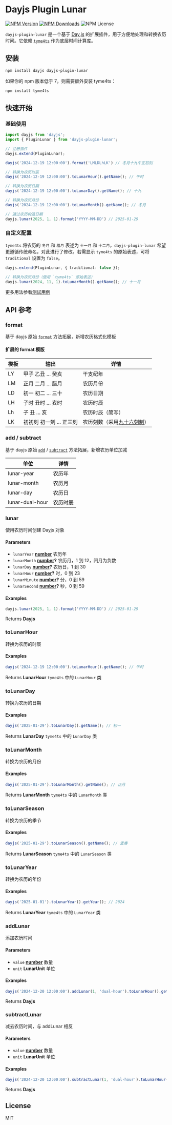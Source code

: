 # Dayjs Plugin Lunar

[![NPM Version](https://img.shields.io/npm/v/dayjs-plugin-lunar)](https://npmjs.com/package/dayjs-plugin-lunar)
[![NPM Downloads](https://img.shields.io/npm/dm/dayjs-plugin-lunar)](https://npmcharts.com/compare/dayjs-plugin-lunar?minimal=true)
![NPM License](https://img.shields.io/npm/l/dayjs-plugin-lunar)

`dayjs-plugin-lunar` 是一个基于 [Day.js](https://github.com/iamkun/dayjs) 的扩展插件，用于方便地处理和转换农历时间。它依赖 [`tyme4ts`](https://github.com/6tail/tyme4ts) 作为底层时间计算库。


## 安装

```bash
npm install dayjs dayjs-plugin-lunar
```

如果你的 npm 版本低于 7，则需要额外安装 tyme4ts：

```bash
npm install tyme4ts
```

## 快速开始

### 基础使用

```ts
import dayjs from 'dayjs';
import { PluginLunar } from 'dayjs-plugin-lunar';

// 注册插件
dayjs.extend(PluginLunar);

dayjs('2024-12-19 12:00:00').format('LMLDLhLK') // 冬月十九午正初刻

// 转换为农历时辰
dayjs('2024-12-19 12:00:00').toLunarHour().getName(); // 午时

// 转换为农历日期
dayjs('2024-12-19 12:00:00').toLunarDay().getName(); // 十九

// 转换为农历月份
dayjs('2024-12-19 12:00:00').toLunarMonth().getName(); // 冬月

// 通过农历构造日期
dayjs.lunar(2025, 1, 1).format('YYYY-MM-DD') // 2025-01-29
```

### 自定义配置

`tyme4ts` 将农历的 `冬月` 和 `腊月` 表述为 `十一月` 和 `十二月`，`dayjs-plugin-lunar` 希望更遵循传统命名，对此进行了修改。若需显示 `tyme4ts` 的原始表述，可将 `traditional` 设置为 `false`。

```ts
dayjs.extend(PluginLunar, { traditional: false });

// 转换为农历月份（使用 `tyme4ts` 原始表述）
dayjs.lunar(2024, 11, 1).toLunarMonth().getName(); // 十一月
```

更多用法参看[测试用例](./tests/index.test.ts)

## API 参考

### format

基于 dayjs 原始 [`format`](https://day.js.org/docs/en/display/format) 方法拓展，新增农历格式化模板

#### 扩展的 format 模版

| 模板 | 输出              | 详情       |
|----|-----------------|----------|
| LY | 甲子 乙丑 ... 癸亥    | 干支纪年     |
| LM | 正月 二月 ... 腊月    | 农历月份     |
| LD | 初一 初二 ... 三十    | 农历日期     |
| LH | 子时 丑时 ... 亥时    | 农历时辰     |
| Lh | 子 丑 ... 亥       | 农历时辰（简写） |
| LK | 初初刻 初一刻 ... 正三刻 | 农历刻数（采用[九十六刻制](https://zh-yue.wikipedia.org/wiki/%E5%88%BB_(%E6%99%82%E9%96%93)#%E4%B9%9D%E5%8D%81%E5%85%AD%E5%88%BB%E5%88%B6)）     |


### add / subtract

基于 dayjs 原始 [`add`](https://day.js.org/docs/en/manipulate/add) / [`subtract`](https://day.js.org/docs/en/manipulate/subtract) 方法拓展，新增农历单位加减

| 单位              | 详情   |
|-----------------|------|
| lunar-year      | 农历年  |
| lunar-month     | 农历月  |
| lunar-day       | 农历日  |
| lunar-dual-hour | 农历时辰 |


<!-- START: AUTO-GENERATED-TYPES -->
<!-- Generated by documentation.js. Update this documentation by updating the source code. -->

### lunar

使用农历时间创建 Dayjs 对象

#### Parameters

*   `lunarYear` **[number][1]** 农历年
*   `lunarMonth` **[number][1]?** 农历月，1 到 12，闰月为负数
*   `lunarDay` **[number][1]?** 农历日，1 到 30
*   `lunarHour` **[number][1]?** 时，0 到 23
*   `lunarMinute` **[number][1]?** 分，0 到 59
*   `lunarSecond` **[number][1]?** 秒，0 到 59

#### Examples

```javascript
dayjs.lunar(2025, 1, 1).format('YYYY-MM-DD') // 2025-01-29
```

Returns **Dayjs**&#x20;

### toLunarHour

转换为农历的时辰

#### Examples

```javascript
dayjs('2024-12-19 12:00:00').toLunarHour().getName(); // 午时
```

Returns **LunarHour** `tyme4ts` 中的 `LunarHour` 类

### toLunarDay

转换为农历的日期

#### Examples

```javascript
dayjs('2025-01-29').toLunarDay().getName(); // 初一
```

Returns **LunarDay** `tyme4ts` 中的 `LunarDay` 类

### toLunarMonth

转换为农历的月份

#### Examples

```javascript
dayjs('2025-01-29').toLunarMonth().getName(); // 正月
```

Returns **LunarMonth** `tyme4ts` 中的 `LunarMonth` 类

### toLunarSeason

转换为农历的季节

#### Examples

```javascript
dayjs('2025-01-29').toLunarSeason().getName(); // 孟春
```

Returns **LunarSeason** `tyme4ts` 中的 `LunarSeason` 类

### toLunarYear

转换为农历的年份

#### Examples

```javascript
dayjs('2025-01-01').toLunarYear().getYear(); // 2024
```

Returns **LunarYear** `tyme4ts` 中的 `LunarYear` 类

### addLunar

添加农历时间

#### Parameters

*   `value` **[number][1]** 数量
*   `unit` **LunarUnit** 单位

#### Examples

```javascript
dayjs('2024-12-20 12:00:00').addLunar(1, 'dual-hour').toLunarHour().getName(); // 未时
```

Returns **Dayjs**&#x20;

### subtractLunar

减去农历时间，与 addLunar 相反

#### Parameters

*   `value` **[number][1]** 数量
*   `unit` **LunarUnit** 单位

#### Examples

```javascript
dayjs('2024-12-20 12:00:00').subtractLunar(1, 'dual-hour').toLunarHour().getName(); // 巳时
```

Returns **Dayjs**&#x20;

[1]: https://developer.mozilla.org/docs/Web/JavaScript/Reference/Global_Objects/Number

<!-- END: AUTO-GENERATED-TYPES -->

## License

MIT